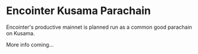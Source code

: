 # Encointer Kusama Parachain

Encointer's productive mainnet is planned run as a common good parachain on Kusama.

More info coming...
